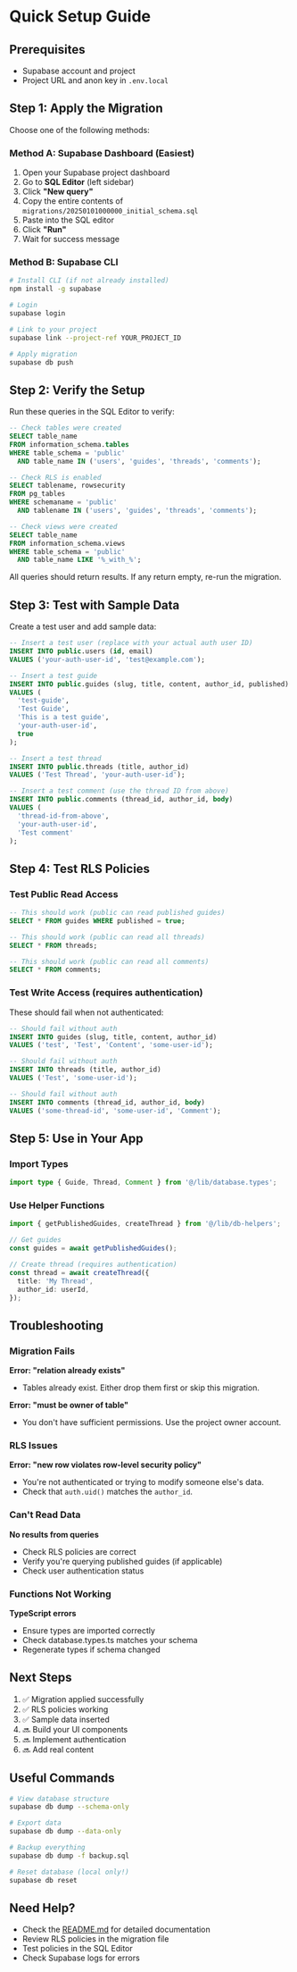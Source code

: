 # Quick Setup Guide

## Prerequisites

- Supabase account and project
- Project URL and anon key in `.env.local`

## Step 1: Apply the Migration

Choose one of the following methods:

### Method A: Supabase Dashboard (Easiest)

1. Open your Supabase project dashboard
2. Go to **SQL Editor** (left sidebar)
3. Click **"New query"**
4. Copy the entire contents of `migrations/20250101000000_initial_schema.sql`
5. Paste into the SQL editor
6. Click **"Run"**
7. Wait for success message

### Method B: Supabase CLI

```bash
# Install CLI (if not already installed)
npm install -g supabase

# Login
supabase login

# Link to your project
supabase link --project-ref YOUR_PROJECT_ID

# Apply migration
supabase db push
```

## Step 2: Verify the Setup

Run these queries in the SQL Editor to verify:

```sql
-- Check tables were created
SELECT table_name
FROM information_schema.tables
WHERE table_schema = 'public'
  AND table_name IN ('users', 'guides', 'threads', 'comments');

-- Check RLS is enabled
SELECT tablename, rowsecurity
FROM pg_tables
WHERE schemaname = 'public'
  AND tablename IN ('users', 'guides', 'threads', 'comments');

-- Check views were created
SELECT table_name
FROM information_schema.views
WHERE table_schema = 'public'
  AND table_name LIKE '%_with_%';
```

All queries should return results. If any return empty, re-run the migration.

## Step 3: Test with Sample Data

Create a test user and add sample data:

```sql
-- Insert a test user (replace with your actual auth user ID)
INSERT INTO public.users (id, email)
VALUES ('your-auth-user-id', 'test@example.com');

-- Insert a test guide
INSERT INTO public.guides (slug, title, content, author_id, published)
VALUES (
  'test-guide',
  'Test Guide',
  'This is a test guide',
  'your-auth-user-id',
  true
);

-- Insert a test thread
INSERT INTO public.threads (title, author_id)
VALUES ('Test Thread', 'your-auth-user-id');

-- Insert a test comment (use the thread ID from above)
INSERT INTO public.comments (thread_id, author_id, body)
VALUES (
  'thread-id-from-above',
  'your-auth-user-id',
  'Test comment'
);
```

## Step 4: Test RLS Policies

### Test Public Read Access

```sql
-- This should work (public can read published guides)
SELECT * FROM guides WHERE published = true;

-- This should work (public can read all threads)
SELECT * FROM threads;

-- This should work (public can read all comments)
SELECT * FROM comments;
```

### Test Write Access (requires authentication)

These should fail when not authenticated:

```sql
-- Should fail without auth
INSERT INTO guides (slug, title, content, author_id)
VALUES ('test', 'Test', 'Content', 'some-user-id');

-- Should fail without auth
INSERT INTO threads (title, author_id)
VALUES ('Test', 'some-user-id');

-- Should fail without auth
INSERT INTO comments (thread_id, author_id, body)
VALUES ('some-thread-id', 'some-user-id', 'Comment');
```

## Step 5: Use in Your App

### Import Types

```typescript
import type { Guide, Thread, Comment } from '@/lib/database.types';
```

### Use Helper Functions

```typescript
import { getPublishedGuides, createThread } from '@/lib/db-helpers';

// Get guides
const guides = await getPublishedGuides();

// Create thread (requires authentication)
const thread = await createThread({
  title: 'My Thread',
  author_id: userId,
});
```

## Troubleshooting

### Migration Fails

**Error: "relation already exists"**

- Tables already exist. Either drop them first or skip this migration.

**Error: "must be owner of table"**

- You don't have sufficient permissions. Use the project owner account.

### RLS Issues

**Error: "new row violates row-level security policy"**

- You're not authenticated or trying to modify someone else's data.
- Check that `auth.uid()` matches the `author_id`.

### Can't Read Data

**No results from queries**

- Check RLS policies are correct
- Verify you're querying published guides (if applicable)
- Check user authentication status

### Functions Not Working

**TypeScript errors**

- Ensure types are imported correctly
- Check database.types.ts matches your schema
- Regenerate types if schema changed

## Next Steps

1. ✅ Migration applied successfully
2. ✅ RLS policies working
3. ✅ Sample data inserted
4. 🔜 Build your UI components
5. 🔜 Implement authentication
6. 🔜 Add real content

## Useful Commands

```bash
# View database structure
supabase db dump --schema-only

# Export data
supabase db dump --data-only

# Backup everything
supabase db dump -f backup.sql

# Reset database (local only!)
supabase db reset
```

## Need Help?

- Check the [README.md](./README.md) for detailed documentation
- Review RLS policies in the migration file
- Test policies in the SQL Editor
- Check Supabase logs for errors
